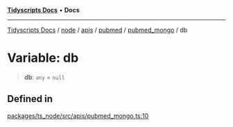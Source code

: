 [**Tidyscripts Docs**](../../../../../../../../../README.md) • **Docs**

***

[Tidyscripts Docs](../../../../../../../../../globals.md) / [node](../../../../../../../README.md) / [apis](../../../../../README.md) / [pubmed](../../../README.md) / [pubmed\_mongo](../README.md) / db

# Variable: db

> **db**: `any` = `null`

## Defined in

[packages/ts\_node/src/apis/pubmed\_mongo.ts:10](https://github.com/sheunaluko/tidyscripts/blob/master/packages/ts_node/src/apis/pubmed_mongo.ts#L10)
